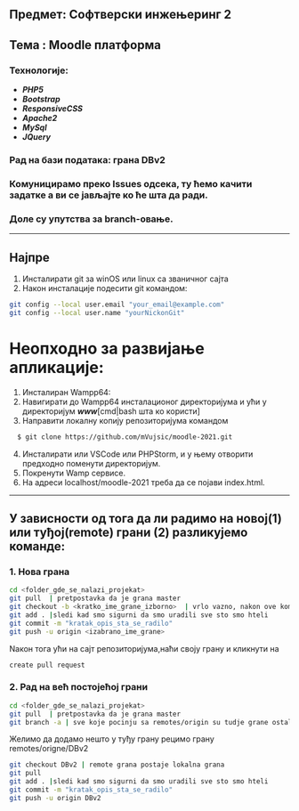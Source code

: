 ## Предмет: Софтверски инжењеринг 2 
## Тема : Moodle платформа

### Технологије:
- ***PHP5***
- ***Bootstrap***
- ***ResponsiveCSS***
- ***Apache2***
- ***MySql***
- ***JQuery***

### Рад на бази података: грана DBv2

### Комуницирамо преко Issues одсека, ту ћемо качити задатке а ви се јављајте ко ће шта да ради.
### Доле су упутства за branch-oвање.
----------------------------------------------------------------------------------------------------------
## Најпре 
1. Инсталирати git за winOS или linux са званичног сајта
2. Након инсталације подесити git командом:
```bash
git config --local user.email "your_email@example.com"
git config --local user.name "yourNickonGit"
```

# Неопходно за развијање апликације:
1. Инсталиран Wampp64:
2. Навигирати до Wampp64 инсталационог директоријума и ући у директоријум ***www***\[cmd|bash шта ко користи]
3. Направити локалну копију репозиторијума командом
``` bash
  $ git clone https://github.com/mVujsic/moodle-2021.git
```
4. Инсталирати или VSCode или PHPStorm, и у њему отворити предходно поменути директоријум.
5. Покренути Wamp сервисе.
6. На адреси localhost/moodle-2021 треба да се појави index.html.
----------------------------------------------------------------------------------------------------------
## У зависности од тога да ли радимо на новој(1) или туђој(remote) грани (2) разликујемо команде:
### 1. **Нова грана** 
```bash
cd <folder_gde_se_nalazi_projekat>
git pull  | pretpostavka da je grana master
git checkout -b <kratko_ime_grane_izborno>  | vrlo vazno, nakon ove komande radimo na projektu
git add . |sledi kad smo sigurni da smo uradili sve sto smo hteli
git commit -m "kratak_opis_sta_se_radilo"
git push -u origin <izabrano_ime_grane>
```
Nакон тога ући на сајт репозиторијума,наћи своју грану и кликнути на 
```
create pull request
```
### 2. **Рад на већ постојећој грани**
```bash
cd <folder_gde_se_nalazi_projekat>
git pull  | pretpostavka da je grana master
git branch -a | sve koje pocinju sa remotes/origin su tudje grane ostale su lokalne
```
Желимо да додамо нешто у туђу грану рецимо грану remotes/origne/DBv2

```bash
git checkout DBv2 | remote grana postaje lokalna grana
git pull
git add . |sledi kad smo sigurni da smo uradili sve sto smo hteli
git commit -m "kratak_opis_sta_se_radilo"
git push -u origin DBv2
```




